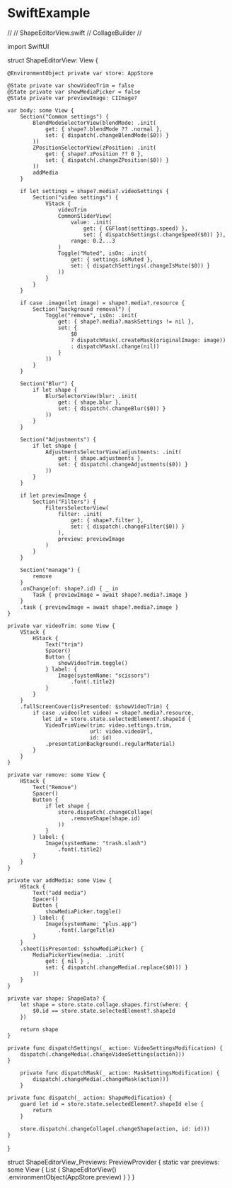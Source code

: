 # SwiftExample
//
//  ShapeEditorView.swift
//  CollageBuilder
//

import SwiftUI

struct ShapeEditorView: View {
    
    @EnvironmentObject private var store: AppStore
    
    @State private var showVideoTrim = false
    @State private var showMediaPicker = false
    @State private var previewImage: CIImage?
    
    var body: some View {
        Section("Common settings") {
            BlendModeSelectorView(blendMode: .init(
                get: { shape?.blendMode ?? .normal },
                set: { dispatch(.changeBlendMode($0)) }
            ))
            ZPositionSelectorView(zPosition: .init(
                get: { shape?.zPosition ?? 0 },
                set: { dispatch(.changeZPosition($0)) }
            ))
            addMedia
        }
        
        if let settings = shape?.media?.videoSettings {
            Section("video settings") {
                VStack {
                    videoTrim
                    CommonSliderView(
                        value: .init(
                            get: { CGFloat(settings.speed) },
                            set: { dispatchSettings(.changeSpeed($0)) }),
                        range: 0.2...3
                    )
                    Toggle("Muted", isOn: .init(
                        get: { settings.isMuted },
                        set: { dispatchSettings(.changeIsMute($0)) }
                    ))
                }
            }
        }
        
        if case .image(let image) = shape?.media?.resource {
            Section("background removal") {
                Toggle("remove", isOn: .init(
                    get: { shape?.media?.maskSettings != nil },
                    set: {
                        $0
                        ? dispatchMask(.createMask(originalImage: image))
                        : dispatchMask(.change(nil))
                    }
                ))
            }
        }
        
        Section("Blur") {
            if let shape {
                BlurSelectorView(blur: .init(
                    get: { shape.blur },
                    set: { dispatch(.changeBlur($0)) }
                ))
            }
        }
        
        Section("Adjustments") {
            if let shape {
                AdjustmentsSelectorView(adjustments: .init(
                    get: { shape.adjustments },
                    set: { dispatch(.changeAdjustments($0)) }
                ))
            }
        }
        
        if let previewImage {
            Section("Filters") {
                FiltersSelectorView(
                    filter: .init(
                        get: { shape?.filter },
                        set: { dispatch(.changeFilter($0)) }
                    ),
                    preview: previewImage
                )
            }
        }
        
        Section("manage") {
            remove
        }
        .onChange(of: shape?.id) { _ in
            Task { previewImage = await shape?.media?.image }
        }
        .task { previewImage = await shape?.media?.image }
    }
    
    private var videoTrim: some View {
        VStack {
            HStack {
                Text("trim")
                Spacer()
                Button {
                    showVideoTrim.toggle()
                } label: {
                    Image(systemName: "scissors")
                        .font(.title2)
                }
            }
        }
        .fullScreenCover(isPresented: $showVideoTrim) {
            if case .video(let video) = shape?.media?.resource,
               let id = store.state.selectedElement?.shapeId {
                VideoTrimView(trim: video.settings.trim,
                              url: video.videoUrl,
                              id: id)
                .presentationBackground(.regularMaterial)
            }
        }
    }
    
    private var remove: some View {
        HStack {
            Text("Remove")
            Spacer()
            Button {
                if let shape {
                    store.dispatch(.changeCollage(
                        .removeShape(shape.id)
                    ))
                }
            } label: {
                Image(systemName: "trash.slash")
                    .font(.title2)
            }
        }
    }
    
    private var addMedia: some View {
        HStack {
            Text("add media")
            Spacer()
            Button {
                showMediaPicker.toggle()
            } label: {
                Image(systemName: "plus.app")
                    .font(.largeTitle)
            }
        }
        .sheet(isPresented: $showMediaPicker) {
            MediaPickerView(media: .init(
                get: { nil } ,
                set: { dispatch(.changeMedia(.replace($0))) }
            ))
        }
    }
    
    private var shape: ShapeData? {
        let shape = store.state.collage.shapes.first(where: {
            $0.id == store.state.selectedElement?.shapeId
        })
        
        return shape
    }
    
    private func dispatchSettings(_ action: VideoSettingsModification) {
        dispatch(.changeMedia(.changeVideoSettings(action)))
    }
        
        private func dispatchMask(_ action: MaskSettingsModification) {
            dispatch(.changeMedia(.changeMask(action)))
        }
    
    private func dispatch(_ action: ShapeModification) {
        guard let id = store.state.selectedElement?.shapeId else {
            return
        }
        
        store.dispatch(.changeCollage(.changeShape(action, id: id)))
    }
}

struct ShapeEditorView_Previews: PreviewProvider {
    static var previews: some View {
        List {
            ShapeEditorView()
                .environmentObject(AppStore.preview)
        }
    }
}

